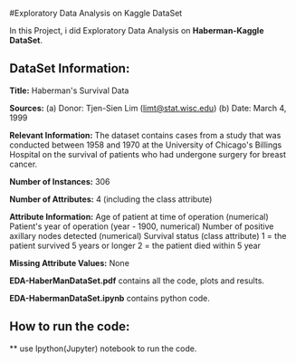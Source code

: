 
#Exploratory Data Analysis on Kaggle DataSet
  
In this Project, i did Exploratory Data Analysis on **Haberman-Kaggle DataSet**.


## DataSet Information:

   **Title:** Haberman's Survival Data

   **Sources:** (a) Donor: Tjen-Sien Lim (limt@stat.wisc.edu) (b) Date: March 4, 1999

   **Relevant Information:** The dataset contains cases from a study that was conducted between 1958 and 1970 at 
    the University of Chicago's Billings Hospital on the survival of patients who had undergone surgery for breast cancer.

   **Number of Instances:** 306
   
   **Number of Attributes:** 4 (including the class attribute)

   **Attribute Information:**
        Age of patient at time of operation (numerical)
        Patient's year of operation (year - 1900, numerical)
        Number of positive axillary nodes detected (numerical)
        Survival status (class attribute) 1 = the patient survived 5 years or longer 2 = the patient died within 5 year

   **Missing Attribute Values:** None

 **EDA-HaberManDataSet.pdf** contains all the code, plots and results.
 
 **EDA-HabermanDataSet.ipynb** contains python code.
 
 ## How to run the code:
  ** use Ipython(Jupyter) notebook to run the code.
